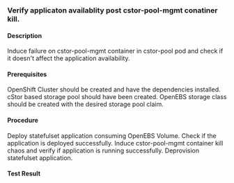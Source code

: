 ### Verify applicaton availablity post cstor-pool-mgmt conatiner kill.

#### Description
Induce failure on cstor-pool-mgmt container in cstor-pool pod and check if it doesn't affect the application availability.

#### Prerequisites
OpenShift Cluster should be created and have the dependencies installed.
cStor based storage pool should have been created.
OpenEBS storage class should be created with the desired storage pool claim.

#### Procedure
Deploy statefulset application consuming OpenEBS Volume.
Check if the application is deployed successfully.
Induce cstor-pool-mgmt container kill chaos and verify if application is running successfully.
Deprovision statefulset application.

#### Test Result
